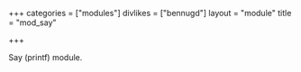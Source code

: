 +++
categories = ["modules"]
divlikes = ["bennugd"]
layout = "module"
title = "mod_say"

+++

Say (printf) module.
